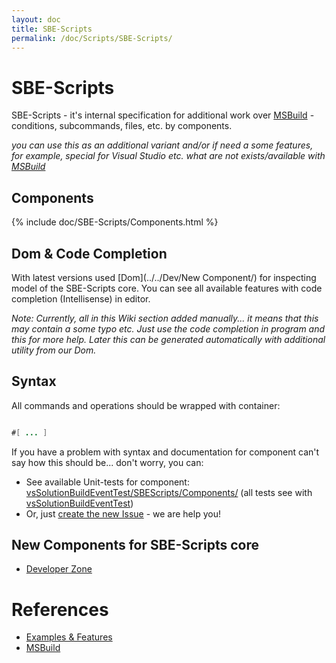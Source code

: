 ```yaml
---
layout: doc
title: SBE-Scripts
permalink: /doc/Scripts/SBE-Scripts/
---
```

# SBE-Scripts

SBE-Scripts - it's internal specification for additional work over [MSBuild](../MSBuild/) - conditions, subcommands, files, etc. by components.

*you can use this as an additional variant and/or if need a some features, for example, special for Visual Studio etc. what are not exists/available with [MSBuild](../MSBuild/)*

## Components

{% include doc/SBE-Scripts/Components.html %}

## Dom & Code Completion

With latest versions used [Dom](../../Dev/New Component/) for inspecting model of the SBE-Scripts core. You can see all available features with code completion (Intellisense) in editor.

*Note: Currently, all in this Wiki section added manually... it means that this may contain a some typo etc. Just use the code completion in program and this for more help. Later this can be generated automatically with additional utility from our Dom.*

## Syntax

All commands and operations should be wrapped with container:

```java 

#[ ... ]
```

If you have a problem with syntax and documentation for component can't say how this should be... don't worry, you can:

* See available Unit-tests for component: [vsSolutionBuildEventTest/SBEScripts/Components/](https://bitbucket.org/3F/vssolutionbuildevent/src/master/vsSolutionBuildEventTest/SBEScripts/Components/) (all tests see with [vsSolutionBuildEventTest](https://bitbucket.org/3F/vssolutionbuildevent/src/master/vsSolutionBuildEventTest/))
* Or, just [create the new Issue](https://bitbucket.org/3F/vssolutionbuildevent/issues/new) - we are help you!


## New Components for SBE-Scripts core

* [Developer Zone](../../Dev/)


# References

* [Examples & Features](../../Examples/)
* [MSBuild](../MSBuild/)
